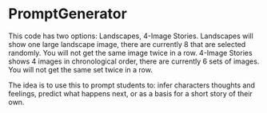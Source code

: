 # PromptGenerator

This code has two options: Landscapes, 4-Image Stories. 
Landscapes will show one large landscape image, there are currently 8 that are selected randomly. You will not get the same image twice in a row.
4-Image Stories shows 4 images in chronological order, there are currently 6 sets of images. You will not get the same set twice in a row.

The idea is to use this to prompt students to: infer characters thoughts and feelings, predict what happens next, or as a basis for a short story of their own.
